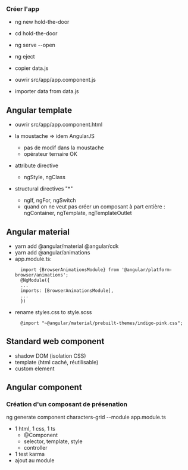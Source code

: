 ### Créer l'app
* ng new hold-the-door
* cd hold-the-door
* ng serve --open
* ng eject

* copier data.js
* ouvrir src/app/app.component.js
* importer data from data.js


## Angular template
* ouvrir src/app/app.component.html
* la moustache => idem AngularJS
    * pas de modif dans la moustache
    * opérateur ternaire OK
* attribute directive    
    * ngStyle, ngClass
    
* structural directives "*"
    * ngIf, ngFor, ngSwitch
    * quand on ne veut pas créer un composant à part entière : ngContainer, ngTemplate, ngTemplateOutlet

## Angular material
* yarn add @angular/material @angular/cdk
* yarn add @angular/animations
* app.module.ts:
  ```
    import {BrowserAnimationsModule} from '@angular/platform-browser/animations';
    @NgModule({
    ...
    imports: [BrowserAnimationsModule],
    ...
    })
  ```
* rename styles.css to style.scss
  ``` 
    @import "~@angular/material/prebuilt-themes/indigo-pink.css";
  ```

## Standard web component

* shadow DOM (isolation CSS)
* template (html caché, réutilisable)
* custom element


## Angular component

### Création d'un composant de présenation
ng generate component characters-grid --module app.module.ts

* 1 html, 1 css, 1 ts
  * @Component
  * selector, template, style
  * controller
* 1 test karma
* ajout au module





